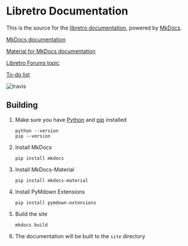 # Libretro Documentation

This is the source for the [libretro documentation](https://docs.libretro.com), powered by [MkDocs](http://www.mkdocs.org/).

[MkDocs documentation](http://www.mkdocs.org/)

[Material for MkDocs documentation](https://squidfunk.github.io/mkdocs-material/)

[Libretro Forums topic](https://forums.libretro.com/t/wip-adding-pages-to-documentation-site/10078)

[To-do list](https://docs.libretro.com/meta/todo/)

![travis](https://www.travis-ci.org/libretro/docs.svg?branch=master)

## Building

1. Make sure you have [Python](https://www.python.org/) and [pip](https://pip.pypa.io) installed
    ```
    python --version
    pip --version
    ```

2. Install MkDocs
    ```
    pip install mkdocs
    ```

3. Install MkDocs-Material
    ```
    pip install mkdocs-material
    ```
	
4. Install PyMdown Extensions
    ```
    pip install pymdown-extensions
    ```	

5. Build the site
    ```
    mkdocs build
    ```

6. The documentation will be built to the `site` directory
